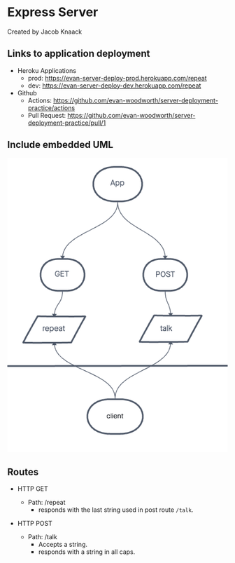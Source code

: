 # Express Server

Created by Jacob Knaack

## Links to application deployment

* Heroku Applications
  * prod: https://evan-server-deploy-prod.herokuapp.com/repeat
  * dev: https://evan-server-deploy-dev.herokuapp.com/repeat
* Github
  * Actions: https://github.com/evan-woodworth/server-deployment-practice/actions
  * Pull Request: https://github.com/evan-woodworth/server-deployment-practice/pull/1

## Include embedded UML

![UML](./img/server-deployment-uml.png)

## Routes

* HTTP GET
  * Path: /repeat
    * responds with the last string used in post route `/talk`.

* HTTP POST
  * Path: /talk
    * Accepts a string.
    * responds with a string in all caps.